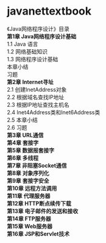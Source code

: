 # javanettextbook
《Java网络程序设计》目录
<br>
<b>第1章 Java网络程序设计基础<br></b>
	1.1 Java 语言<br>
	1.2 网络基础知识<br>
	1.3 网络程序设计基础<br>
	本章小结<br>
	习题<br />
<b>第2章 Internet寻址<br></b>
	2.1 创建InetAddress对象<br>
	2.2 根据域名查找IP地址<br>
	2.3 根据IP地址查找主机名<br>
	2.4 Inet4Address类和Inet6Address类<br>
	2.5 本章小结<br>
	2.6 习题<br>
<b>第3章 URL通信<br></b>
<b>第4章 套接字<br></b>
<b>第5章 数据报套接字<br></b>
<b>第6章 多线程<br></b>
<b>第7章 非阻塞Socket通信<br></b>
<b>第8章 对象序列化<br></b>
<b>第9章 套接字安全<br></b>
<b>第10章 远程方法调用<br></b>
<b>第11章 代理服务器<br></b>
<b>第12章 HTTP断点续传下载<br></b>
<b>第13章 电子邮件的发送和接收<br></b>
<b>第14章 FTP服务器<br></b>
<b>第15章 Web服务器<br></b>
<b>第16章 JSP和Servlet技术<br></b>

